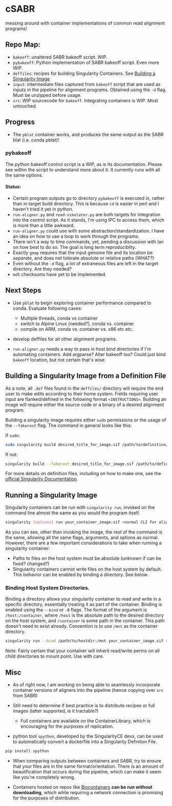 # cSABR
messing around with container implementations of common read alignment programs!

## Repo Map:
- `bakeoff`: unaltered SABR bakeoff script. WIP.
- `pybakeoff`: Python implementation of SABR bakeoff script. Even more WIP.
- `deffiles`: recipes for building Singularity Containers. See [Building a Singularity Image](#building-a-singularity-image)
- `input`: intermediate files captured from `bakeoff` script that are used as inputs in the pipeline for alignment programs. Obtained using the `-d` flag. Must be unzipped before usage.
- `src`: WIP sourcecode for `bakeoff`. Integrating containers is WIP. Most untouched.

## Progress

- The `pblat` container works, and produces the same output as the SABR blat (i.e. conda pblat)!

### pybakeoff

The python bakeoff control script is a WIP, as is its documentation. Please see within the script to understand more about it. It currently runs with all the same options.

#### Status:

- Certain program outputs go to directory `pybakeoff` is executed in, rather than in target build directory. This is because `cd` is easier in perl and I haven't tried it yet in python.
- `run-aligner.py` and `read-simulator.py` are both targets for integration into the control script. As it stands, I'm using IPC to access them, which is more than a little awkward.
- `run-aligner.py` could use with some abstraction/standardization. I have an idea on how to use a loop to work through the programs.
- There isn't a way to time commands, yet, pending a discussion with Ian on how best to do so. The goal is long term reproduciblity.
- Exactly `gmap` requires that the input genome file and its location be *separate*, and does not tolerate absolute or relative paths (WHAT?)
- Even without the `-d` flag, a lot of extraneous files are left in the target directory. Are they needed?
- `md5` checksums have yet to be implemented.

## Next Steps

- Use `pblat` to begin exploring container performance compared to conda. Evaluate following cases:
	- Multiple threads, conda vs container
	- switch to Alpine Linux (needed?), conda vs. container
	- compile on ARM, conda vs. container vs. x86 etc etc.

- develop deffiles for all other alignment programs.
- `run-aligner.py` needs a way to pass in host bind directories if I'm automating containers. Add argparse? Alter bakeoff too? Could just bind `bakeoff` location, but not certain that's wise.


## Building a Singularity Image from a Definition File

As a note, all `.def` files found in the `deffiles/` directory will require the end user to make edits according to their home system. Fields requiring user input are flanked/defined in the following format `<INSTRUCTIONS>`. Building an image will require either the source code or a binary of a desired alignment program.

Building a singularity image requires either `sudo` permissions or the usage of the `--fakeroot` flag. The command in general looks like this:

If `sudo`:
```bash
sudo singularity build desired_title_for_image.sif /path/to/definition/file.def
```

If not:
```bash
singularity build --fakeroot desired_title_for_image.sif /path/to/definition/file.def
```

For more details on definition files, including on how to make one, see the [official Singularity Documentation](https://docs.sylabs.io/guides/latest/user-guide/definition_files.html).


## Running a Singularity Image

Singularity containers can be run with `singularity run`, invoked on the command line almost the same as you would the program itself.

```bash
singularity [options] run your_container_image.sif <normal CLI for alignment program here>
```

As you can see, other than invoking the image, the rest of the command is the same, allowing all the same flags, arguments, and options as normal. However, there are a few important considerations to take when running a singularity container:

* Paths to files on the host system must be absolute (unknown if can be fixed? changed?)
* Singularity containers cannot write files on the host system by default. This behavior can be enabled by binding a directory. See below.

### Binding Host System Directories.

Binding a directory allows your singularity container to read and write in a specific directory, essentially treating it as part of the container. Binding is enabled using the `--bind` or `-B` flags. The format of the argument is `/host:/container`, where `/host` is the absolute path to the desired directory on the host system, and `/container` is some path in the container. This path doesn't need to exist already. Convention is to use `/mnt` as the container directory.

```bash
singularity run --bind /path/to/hostdir:/mnt your_container_image.sif <normal CLI for alignment program here>
```

Note: Fairly certain that your container will inherit read/write perms on all child directories to mount point. Use with care.

## Misc

- As of right now, I am working on being able to seamlessly incorporate container versions of aligners into the pipeline (hence copying over `src` from SABR)
- Still need to determine if best practice is to distribute recipes or full images (latter supported, is it tractable?)
	- Full containers are available on the ContainerLibrary, which is encouraging for the purposes of replication.

- python tool `spython`, developed by the SingularityCE devs, can be used to automatically convert a dockerfile into a Singularity Definiton File. 
```bash
pip install spython
```

- When comparing outputs between containers and SABR, try to ensure that your files are in the same format/orientation. There is an amount of beautification that occurs during the pipeline, which can make it seem like you're completely wrong.

- Containers hosted on repos like [Biocontainers](https://biocontainers.pro/) **can be run without downloading**, which while requiring a network connection is promising for the purposes of distribution.